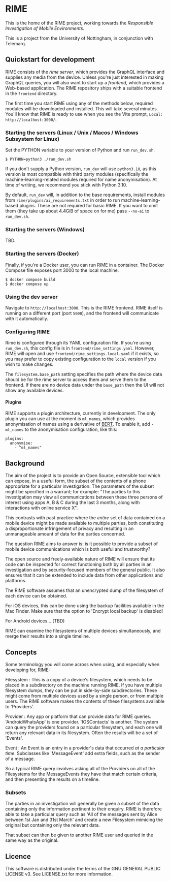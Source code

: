 # RIME

This is the home of the RIME project, working towards the *Responsible Investigation of Mobile Environments*.

This is a project from the University of Nottingham, in conjunction with Telemarq.

## Quickstart for development

RIME consists of the *rime server*, which provides the GraphQL interface and supplies any media from the device. Unless
you're just interested in making GraphQL queries, you will also want to start up a *frontend*, which provides a
Web-based application. The RIME repository ships with a suitable frontend in the `frontend` directory.

The first time you start RIME using any of the methods below, required modules will be downloaded and installed. This
will take several minutes. You'll know that RIME is ready to use when you see the Vite prompt, `Local:
http://localhost:3000/`.

### Starting the servers (Linux / Unix / Macos / Windows Subsystem for Linux)
Set the PYTHON variable to your version of Python and run `run_dev.sh`.

    $ PYTHON=python3 ./run_dev.sh

If you don't supply a Python version, `run_dev` will use `python3.10`, as this version is most compatible with third
party modules (specifically the machine-learning-related modules required for name anonymisation). At time of writing,
we recommend you stick with Python 3.10.

By default, `run_dev` will, in addition to the base requirements, install modules from
`rime/plugins/ai_requirements.txt` in order to run machine-learning-based plugins. These are not required for basic
RIME. If you want to omit them (they take up about 4.4GiB of space on for me) pass `--no-ai` to `run_dev.sh`.

### Starting the servers (Windows)

TBD.

### Starting the servers (Docker)

Finally, if you're a Docker user, you can run RIME in a container. The Docker Compose file exposes port 3000 to the
local machine.

    $ docker compose build
	$ docker compose up

### Using the dev server

Navigate to `http://localhost:3000`. This is the RIME frontend. RIME itself is running on a different port (port
`5000`), and the frontend will communicate with it automatically.

### Configuring RIME

Rime is configured through its YAML configuration file. If you're using `run_dev.sh`, this config file is in
`frontend/rime_settings.yaml`. However, RIME will open and use `frontend/rime_settings.local.yaml` if it exists, so you
may prefer to copy existing configuration to the `local` version if you wish to make changes.

The `filesystem.base_path` setting specifies the path where the device data
should be for the rime server to access them and serve them to the frontend.
If there are no device data under the `base_path` then the UI will
not show any available devices.

#### Plugins

RIME supports a plugin architecture, currently in development. The only plugin you can use at the moment is `ml_names`,
which provides anonymisation of names using a derivative of [BERT](https://en.wikipedia.org/wiki/BERT_(language_model)).
To enable it, add `- ml_names` to the anonymisation configuration, like this:

    plugins:
      anonymise:
        - "ml_names"

## Background

The aim of the project is to provide an Open Source, extensible tool which can expose, in a useful form, the subset of the contents of a phone appropriate for a particular investigation. The parameters of the subset might be specified in a warrant; for example: "The parties to this investigation may view all communications between these three persons of interest using apps A, B & C during the last 3 months, along with interactions with online service X". 

This contrasts with past practice where the *entire* set of data contained on a mobile device might be made available to multiple parties, both constituting a disproportionate infringement of privacy and resulting in an unmanageable amount of data for the parties concerned. 

The question RIME aims to answer is: is it possible to provide a subset of mobile device communications which is both useful and trustworthy?

The open source and freely-available nature of RIME will ensure that its code can be inspected for correct functioning both by all parties in an investigation and by security-focused members of the general public.  It also ensures that it can be extended to include data from other applications and platforms.

The RIME software assumes that an unencrypted dump of the filesystem of each device can be obtained.  

For iOS devices, this can be done using the backup facilities available in the Mac Finder. Make sure that the option to 'Encrypt local backup' is disabled!

For Android devices...  (TBD)

RIME can examine the filesystems of multiple devices simultaneously, and merge their results into a single timeline.

## Concepts

Some terminology you will come across when using, and especially when developing for, RIME:

Filesystem
: This is a copy of a device's filesystem, which needs to be placed in a subdirectory on the machine running RIME.  If you have multiple filesystem dumps, they can be put in side-by-side subdirectories.  These might come from multiple devices used by a single person, or from multiple users.  The RIME software makes the contents of these filesystems available to 'Providers'.

Provider
: Any app or platform that can provide data for RIME queries. 'AndroidWhatsApp' is one provider. 'IOSContacts' is another.  The system can query the providers found on a particular filesystem, and each one will return any relevant data in its filesystem.  Often the results will be a set of 'Events'.

Event
: An Event is an entry in a provider's data that occurred *at a particular time*.  Subclasses like 'MessageEvent' add extra fields, such as the sender of a message.

So a typical RIME query involves asking all of the Providers on all of the Filesystems for the MessageEvents they have that match certain criteria, and then presenting the results on a timeline.

### Subsets

The parties in an investigation will generally be given a subset of the data containing only the information pertinent to their enquiry.  RIME is therefore able to take a particular query such as 'All of the messages sent by Alice between 1st Jan and 31st March' and create a new Filesystem mimicing the original but containing only the relevant data.

That subset can then be given to another RIME user and queried in the same way as the original.

## Licence

This software is distributed under the terms of the GNU GENERAL PUBLIC LICENSE v3.
See LICENSE.txt for more information.

